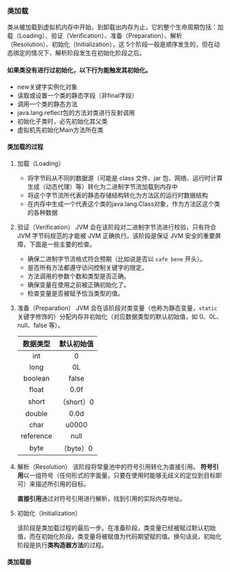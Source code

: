 ### 类加载

类从被加载到虚拟机内存中开始，到卸载出内存为止，它的整个生命周期包括：加载（Loading）、验证（Verification）、准备（Preparation）、解析（Resolution）、初始化（Initialization），这 5个阶段一般是顺序发生的，但在动态绑定的情况下，解析阶段发生在初始化阶段之后。

#### 如果类没有进行过初始化，以下行为能触发其初始化。

- new关键字实例化对象
- 读取或设置一个类的静态字段（非final字段）
- 调用一个类的静态方法
- java.lang.reflect包的方法对类进行反射调用
- 初始化子类时，必先初始化其父类
- 虚拟机先初始化Main方法所在类

#### 类加载的过程

1. 加载（Loading）
   - 将字节码从不同的数据源（可能是 class 文件、jar 包、网络、运行时计算生成（动态代理）等）转化为二进制字节流加载到内存中
   - 将这个字节流所代表的静态存储结构转化为方法区的运行时数据结构
   - 在内存中生成一个代表这个类的java.lang.Class对象，作为方法区这个类的各种数据

2. 验证（Verification）
   JVM 会在该阶段对二进制字节流进行校验，只有符合 JVM 字节码规范的才能被 JVM 正确执行。该阶段是保证 JVM 安全的重要屏障，下面是一些主要的检查。
   - 确保二进制字节流格式符合预期（比如说是否以 `cafe bene` 开头）。
   - 是否所有方法都遵守访问控制关键字的限定。
   - 方法调用的参数个数和类型是否正确。
   - 确保变量在使用之前被正确初始化了。
   - 检查变量是否被赋予恰当类型的值。

3. 准备（Preparation）
   JVM 会在该阶段对类变量（也称为静态变量，`static` 关键字修饰的）分配内存并初始化（对应数据类型的默认初始值，如 0、0L、null、false 等）。

   | 数据类型  | 默认初始值 |
   | :-------: | :--------: |
   |    int    |     0      |
   |   long    |     0L     |
   |  boolean  |   false    |
   |   float   |    0.0f    |
   |   short   | （short）0 |
   |  double   |    0.0d    |
   |   char    |   u0000    |
   | reference |    null    |
   |   byte    | （byte）0  |

4. 解析（Resolution）
   该阶段将常量池中的符号引用转化为直接引用。
   **符号引用**以一组符号（任何形式的字面量，只要在使用时能够无歧义的定位到目标即可）来描述所引用的目标。

   **直接引用**通过对符号引用进行解析，找到引用的实际内存地址。

5. 初始化（Initialization）

   该阶段是类加载过程的最后一步。在准备阶段，类变量已经被赋过默认初始值，而在初始化阶段，类变量将被赋值为代码期望赋的值。换句话说，初始化阶段是执行**类构造器方法**的过程。

#### 类加载器























   

   

   

   

   

   

   

   

   

   